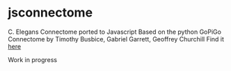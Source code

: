 # jsconnectome

C. Elegans Connectome ported to Javascript
Based on the python GoPiGo Connectome by Timothy Busbice, Gabriel Garrett, Geoffrey Churchill
Find it <a href="https://github.com/Connectome/GoPiGo">here</a>

Work in progress